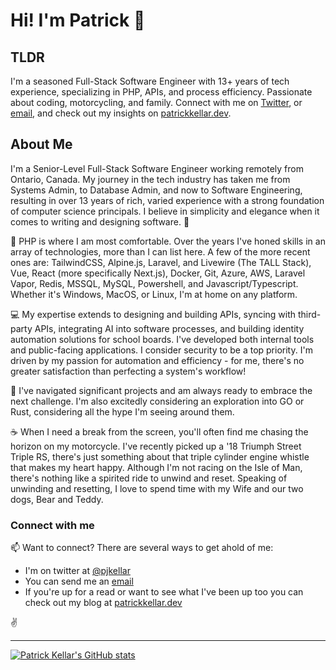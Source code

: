 # Hi! I'm Patrick 👋

## TLDR
I'm a seasoned Full-Stack Software Engineer with 13+ years of tech experience, specializing in PHP, APIs, and process efficiency. Passionate about coding, motorcycling, and family. Connect with me on [Twitter](https://twitter.com/pjkellar), or [email](mailto:pjkellar@gmail.com), and check out my insights on [patrickkellar.dev](https://patrickkellar.dev/).

## About Me
I'm a Senior-Level Full-Stack Software Engineer working remotely from Ontario, Canada. My journey in the tech industry has taken me from Systems Admin, to Database Admin, and now to Software Engineering, resulting in over 13 years of rich, varied experience with a strong foundation of computer science principals. I believe in simplicity and elegance when it comes to writing and designing software. 🚀

🧰 PHP is where I am most comfortable. Over the years I've honed skills in an array of technologies, more than I can list here. A few of the more recent ones are: TailwindCSS, Alpine.js, Laravel, and Livewire (The TALL Stack), Vue, React (more specifically Next.js), Docker, Git, Azure, AWS, Laravel Vapor, Redis, MSSQL, MySQL, Powershell, and Javascript/Typescript. Whether it's Windows, MacOS, or Linux, I'm at home on any platform.

💻 My expertise extends to designing and building APIs, syncing with third-party APIs, integrating AI into software processes, and building identity automation solutions for school boards. I've developed both internal tools and public-facing applications. I consider security to be a top priority. I'm driven by my passion for automation and efficiency - for me, there's no greater satisfaction than perfecting a system's workflow!

🎯 I've navigated significant projects and am always ready to embrace the next challenge. I'm also excitedly considering an exploration into GO or Rust, considering all the hype I'm seeing around them.

☕️ When I need a break from the screen, you'll often find me chasing the horizon on my motorcycle. I've recently picked up a '18 Triumph Street Triple RS, there's just something about that triple cylinder engine whistle that makes my heart happy. Although I'm not racing on the Isle of Man, there's nothing like a spirited ride to unwind and reset. Speaking of unwinding and resetting, I love to spend time with my Wife and our two dogs, Bear and Teddy.

### Connect with me
📫 Want to connect? There are several ways to get ahold of me:
- I'm on twitter at [@pjkellar](https://twitter.com/pjkellar)
- You can send me an [email](mailto:pjkellar@gmail.com)
- If you're up for a read or want to see what I've been up too you can check out my blog at [patrickkellar.dev](https://patrickkellar.dev)

✌️

---
[![Patrick Kellar's GitHub stats](https://github-readme-stats.vercel.app/api?username=pjkellar&count_private=true&show_icons=true&theme=dark)](https://github.com/anuraghazra/github-readme-stats)
<!---
pjkellar/pjkellar is a ✨ special ✨ repository because its `README.md` (this file) appears on your GitHub profile.
You can click the Preview link to take a look at your changes.
--->
